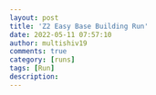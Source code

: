```yaml
---
layout: post
title: 'Z2 Easy Base Building Run'
date: 2022-05-11 07:57:10
author: multishiv19
comments: true
category: [runs]
tags: [Run]
description: 
---
```


<div width='100%' class='strava-embed-placeholder' data-embed-type='activity' data-embed-id='7127189948'></div>
<script src='https://strava-embeds.com/embed.js'></script>
